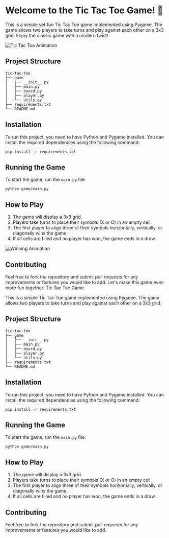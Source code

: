 # Welcome to the Tic Tac Toe Game! 🎉

This is a simple yet fun Tic Tac Toe game implemented using Pygame. The game allows two players to take turns and play against each other on a 3x3 grid. Enjoy the classic game with a modern twist!

![Tic Tac Toe Animation](https://media.giphy.com/media/3o7aD2saalBwwftBIY/giphy.gif)

## Project Structure

```
tic-tac-toe
├── game
│   ├── __init__.py
│   ├── main.py
│   ├── board.py
│   ├── player.py
│   └── utils.py
├── requirements.txt
└── README.md
```

## Installation

To run this project, you need to have Python and Pygame installed. You can install the required dependencies using the following command:

```
pip install -r requirements.txt
```

## Running the Game

To start the game, run the `main.py` file:

```
python game/main.py
```

## How to Play

1. The game will display a 3x3 grid.
2. Players take turns to place their symbols (X or O) in an empty cell.
3. The first player to align three of their symbols horizontally, vertically, or diagonally wins the game.
4. If all cells are filled and no player has won, the game ends in a draw.

![Winning Animation](https://media.giphy.com/media/l0MYt5jPR6QX5pnqM/giphy.gif)

## Contributing

Feel free to fork the repository and submit pull requests for any improvements or features you would like to add. Let's make this game even more fun together! Tic Tac Toe Game

This is a simple Tic Tac Toe game implemented using Pygame. The game allows two players to take turns and play against each other on a 3x3 grid.

## Project Structure

```
tic-tac-toe
├── game
│   ├── __init__.py
│   ├── main.py
│   ├── board.py
│   ├── player.py
│   └── utils.py
├── requirements.txt
└── README.md
```

## Installation

To run this project, you need to have Python and Pygame installed. You can install the required dependencies using the following command:

```
pip install -r requirements.txt
```

## Running the Game

To start the game, run the `main.py` file:

```
python game/main.py
```

## How to Play

1. The game will display a 3x3 grid.
2. Players take turns to place their symbols (X or O) in an empty cell.
3. The first player to align three of their symbols horizontally, vertically, or diagonally wins the game.
4. If all cells are filled and no player has won, the game ends in a draw.

## Contributing

Feel free to fork the repository and submit pull requests for any improvements or features you would like to add.
